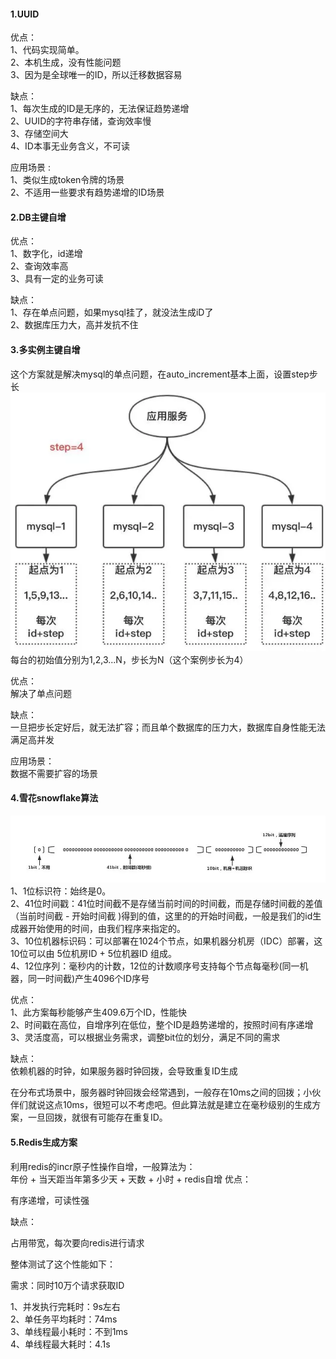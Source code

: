 #### 1.UUID
优点：  
1、代码实现简单。  
2、本机生成，没有性能问题  
3、因为是全球唯一的ID，所以迁移数据容易

缺点：  
1、每次生成的ID是无序的，无法保证趋势递增  
2、UUID的字符串存储，查询效率慢  
3、存储空间大  
4、ID本事无业务含义，不可读

应用场景 :  
 1、类似生成token令牌的场景  
 2、不适用一些要求有趋势递增的ID场景

#### 2.DB主键自增
优点：  
1、数字化，id递增  
2、查询效率高  
3、具有一定的业务可读

缺点：  
1、存在单点问题，如果mysql挂了，就没法生成iD了  
2、数据库压力大，高并发抗不住

#### 3.多实例主键自增
这个方案就是解决mysql的单点问题，在auto_increment基本上面，设置step步长
![](images/id.jpg)
每台的初始值分别为1,2,3...N，步长为N（这个案例步长为4）

优点：  
解决了单点问题  

缺点：  
一旦把步长定好后，就无法扩容；而且单个数据库的压力大，数据库自身性能无法满足高并发

应用场景：  
数据不需要扩容的场景

#### 4.雪花snowflake算法
![](images/snow.jpg)
1、1位标识符：始终是0。  
2、41位时间戳：41位时间截不是存储当前时间的时间截，而是存储时间截的差值（当前时间截 - 开始时间截 )得到的值，这里的的开始时间截，一般是我们的id生成器开始使用的时间，由我们程序来指定的。  
3、10位机器标识码：可以部署在1024个节点，如果机器分机房（IDC）部署，这10位可以由 5位机房ID + 5位机器ID 组成。  
4、12位序列：毫秒内的计数，12位的计数顺序号支持每个节点每毫秒(同一机器，同一时间截)产生4096个ID序号  

优点：  
1、此方案每秒能够产生409.6万个ID，性能快  
2、时间戳在高位，自增序列在低位，整个ID是趋势递增的，按照时间有序递增  
3、灵活度高，可以根据业务需求，调整bit位的划分，满足不同的需求

缺点：  
依赖机器的时钟，如果服务器时钟回拨，会导致重复ID生成

在分布式场景中，服务器时钟回拨会经常遇到，一般存在10ms之间的回拨；小伙伴们就说这点10ms，很短可以不考虑吧。但此算法就是建立在毫秒级别的生成方案，一旦回拨，就很有可能存在重复ID。

#### 5.Redis生成方案
利用redis的incr原子性操作自增，一般算法为：  
年份 + 当天距当年第多少天 + 天数 + 小时 + redis自增
优点：

有序递增，可读性强

缺点：

占用带宽，每次要向redis进行请求

整体测试了这个性能如下：

需求：同时10万个请求获取ID

1、并发执行完耗时：9s左右  
2、单任务平均耗时：74ms  
3、单线程最小耗时：不到1ms  
4、单线程最大耗时：4.1s
